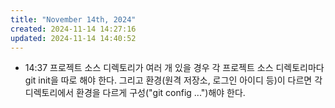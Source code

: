 ```yaml
---
title: "November 14th, 2024"
created: 2024-11-14 14:27:16
updated: 2024-11-14 14:40:52
---
```

  * 14:37 프로젝트 소스 디렉토리가 여러 개 있을 경우 각 프로젝트 소스 디렉토리마다 git init을 따로 해야 한다. 그리고 환경(원격 저장소, 로그인 아이디 등)이 다르면 각 디렉토리에서 환경을 다르게 구성("git config ...")해야 한다.
